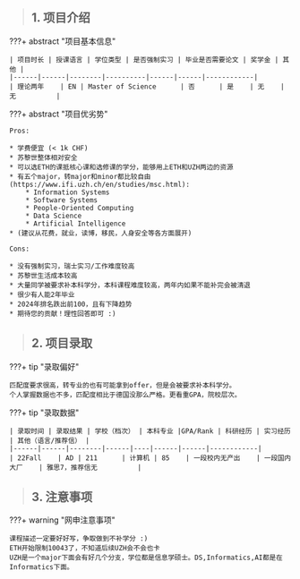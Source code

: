 > ## **1. 项目介绍**

???+ abstract "项目基本信息" 

    | 项目时长 | 授课语言 | 学位类型 | 是否强制实习 | 毕业是否需要论文 | 奖学金 | 其他 |
    |------|------|--------|----------|------|------|------------|
    | 理论两年    | EN | Master of Science      | 否      | 是    | 无    | 无          |



???+ abstract "项目优劣势" 

    Pros:
    
    * 学费便宜 (< 1k CHF)
    * 苏黎世整体相对安全
    * 可以选ETH的课抵核心课和选修课的学分，能够用上ETH和UZH两边的资源
    * 有五个major，转major和minor都比较自由 (https://www.ifi.uzh.ch/en/studies/msc.html):
        * Information Systems
        * Software Systems
        * People-Oriented Computing
        * Data Science
        * Artificial Intelligence
    * (建议从花费，就业，读博，移民，人身安全等各方面展开)
    
    Cons:

    * 没有强制实习，瑞士实习/工作难度较高
    * 苏黎世生活成本较高
    * 大量同学被要求补本科学分，本科课程难度较高，两年内如果不能补完会被清退
    * 很少有人能2年毕业
    * 2024年排名跌出前100，且有下降趋势
    * 期待您的贡献！理性回答即可 :)


> ## **2. 项目录取**

???+ tip "录取偏好"

    匹配度要求很高，转专业的也有可能拿到offer，但是会被要求补本科学分。
    个人掌握数据也不多，匹配度相比于德国没那么严格。更看重GPA，院校层次。


???+ tip "录取数据"

    | 录取时间 | 录取结果 | 学校（档次） | 本科专业 |GPA/Rank | 科研经历 | 实习经历 | 其他（语言/推荐信） |
    |------|------|--------|------|----|------|------|------------|
    | 22Fall    | AD | 211      | 计算机 | 85    | 一段校内无产出    | 一段国内大厂    | 雅思7，推荐信无          |


> ## **3. 注意事项**


???+ warning "网申注意事项"

    课程描述一定要好好写，争取做到不补学分 :)
    ETH开始限制10043了，不知道后续UZH会不会也卡
    UZH是一个major下面会有好几个分支，学位都是信息学硕士。DS,Informatics,AI都是在Informatics下面。


